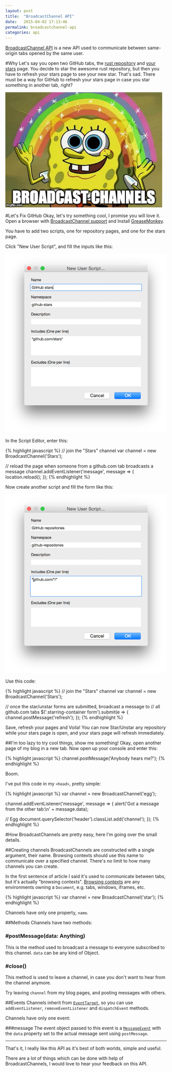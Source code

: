 ```yaml
---
layout: post
title:  "BroadcastChannel API"
date:   2015-04-02 17:13:46
permalink: broadcastchannel-api
categories: api
---
```


[BroadcastChannel API](https://developer.mozilla.org/en-US/docs/Web/API/Broadcast_Channel_API)
is a new API used to communicate between same-origin tabs opened by the same user.

#Why
Let's say you open two GitHub tabs, the [rust repository](https://github.com/rust-lang/rust) and [your stars](https://github.com/stars) page. You decide to star the awesome rust repository, but then you have to
refresh your stars page to see your new star. That's sad. There must be a way for GitHub to refresh
your stars page in case you star something in another tab, right?

![Broadcast Channels, SATISFIED](/img/broadcast-channels.jpg)

#Let's Fix GitHub
Okay, let's try something cool, I promise you will love it. Open a browser with [BroadcastChannel support](http://caniuse.com/#feat=broadcastchannel) and Install [GreaseMonkey](http://www.greasespot.net/).

You have to add two scripts, one for repository pages, and one for the stars page.

Click "New User Script", and fill the inputs like this:

![GreaseMonkey New Script](/img/greasemonkey-github-stars.png)

In the Script Editor, enter this:

{% highlight javascript %}
// join the "Stars" channel
var channel = new BroadcastChannel('Stars');

// reload the page when someone from a github.com tab broadcasts a message
channel.addEventListener('message', message => {
  location.reload();
});
{% endhighlight %}

Now create another script and fill the form like this:

![GreaseMonkey New Script](/img/greasemonkey-github-repositories.png)

Use this code:

{% highlight javascript %}
// join the "Stars" channel
var channel = new BroadcastChannel('Stars');

// once the star/unstar forms are submitted, broadcast a message to
// all github.com tabs
$('.starring-container form').submit(e => {
  channel.postMessage('refresh');
});
{% endhighlight %}

Save, refresh your pages and Voila! You can now Star/Unstar any repository while your stars page
is open, and your stars page will refresh immediately.

##I'm too lazy to try cool things, show me something!
Okay, open another page of my blog in a new tab. Now open up your console and enter this:

{% highlight javascript %}
channel.postMessage('Anybody hears me?');
{% endhighlight %}

Boom.

I've put this code in my `<head>`, pretty simple:

{% highlight javascript %}
var channel = new BroadcastChannel('egg');

channel.addEventListener('message', message => {
  alert('Got a message from the other tab:\n' + message.data);

  // Egg
  document.querySelector('header').classList.add('channel');
});
{% endhighlight %}

#How
BroadcastChannels are pretty easy, here I'm going over the small details.

##Creating channels
BroadcastChannels are constructed with a single argument, their name. Browsing contexts should use
this name to communicate over a specified channel. There's no limit to how many channels you can create.

In the first sentence of article I said it's used to communicate between tabs, but it's actually "browsing contexts".
[Browsing contexts](http://www.w3.org/TR/html5/browsers.html#browsing-context) are any environments owning a `Document`, e.g. tabs, windows, iframes, etc.

{% highlight javascript %}
var channel = new BroadcastChannel('star');
{% endhighlight %}

Channels have only one property, `name`.

##Methods
Channels have two methods:

### #postMessage(data: Anything)
This is the method used to broadcast a message to everyone subscribed to this channel. `data` can be any kind of Object.

### #close()
This method is used to leave a channel, in case you don't want to hear from the channel anymore.

Try leaving `channel` from my blog pages, and posting messages with others.

##Events
Channels inherit from [`EventTarget`](https://developer.mozilla.org/en-US/docs/Web/API/EventTarget), so you can use  `addEventListener`, `removeEventListener` and `dispatchEvent` methods.

Channels have only one event:

###message
The event object passed to this event is a [`MessageEvent`](https://developer.mozilla.org/en-US/docs/Web/API/MessageEvent) with the `data` property set to the actual message sent using `postMessage`.

---

That's it, I really like this API as it's best of both worlds, simple and useful.

There are a lot of things which can be done with help of BroadcastChannels, I would love to hear your feedback on this API.
